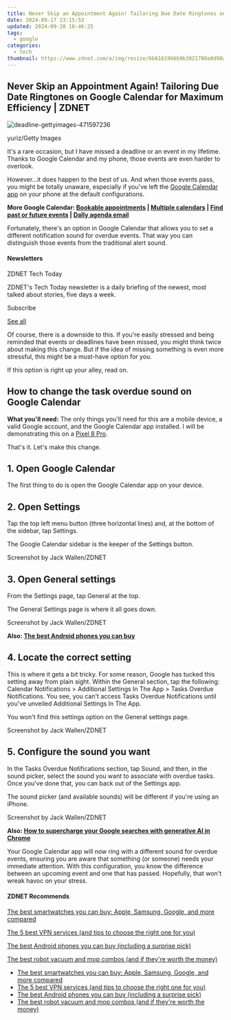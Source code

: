 ```yaml
---
title: Never Skip an Appointment Again! Tailoring Due Date Ringtones on Google Calendar for Maximum Efficiency | ZDNET
date: 2024-09-17 23:15:53
updated: 2024-09-20 10:46:25
tags:
  - google
categories:
  - tech
thumbnail: https://www.zdnet.com/a/img/resize/6b6161966b9b3821780a0d98aa20eff706f28a71/2023/11/09/d770d315-d674-4d98-8bf5-1a83609f16b5/deadline-gettyimages-471597236.jpg?width=278&height=156&fit=crop&auto=webp
---
```


## Never Skip an Appointment Again! Tailoring Due Date Ringtones on Google Calendar for Maximum Efficiency | ZDNET

![deadline-gettyimages-471597236](https://www.zdnet.com/a/img/resize/8b497deca5ef120f10c060e83260dd64642450a6/2023/11/09/d770d315-d674-4d98-8bf5-1a83609f16b5/deadline-gettyimages-471597236.jpg?auto=webp&width=1280)

yuriz/Getty Images

It's a rare occasion, but I have missed a deadline or an event in my lifetime. Thanks to Google Calendar and my phone, those events are even harder to overlook.

However…it does happen to the best of us. And when those events pass, you might be totally unaware, especially if you've left the [Google Calendar app](https://www.zdnet.com/home-and-office/work-life/how-to-get-notifications-from-google-calendar-so-you-never-miss-a-meeting-or-event/) on your phone at the default configurations.

**More Google Calendar: [Bookable appointments](https://www.zdnet.com/home-and-office/work-life/google-calendar-just-added-bookable-appointment-scheduling-and-its-pretty-sweet/) | [Multiple calendars](https://www.zdnet.com/home-and-office/work-life/how-to-create-multiple-google-calendars/) | [Find past or future events](https://www.zdnet.com/home-and-office/work-life/how-to-easily-search-google-calendar-to-locate-past-or-future-events/) | [DaIly agenda email](https://www.zdnet.com/home-and-office/work-life/how-to-receive-a-daily-agenda-email-for-your-primary-google-calendar/)**

Fortunately, there's an option in Google Calendar that allows you to set a different notification sound for overdue events. That way you can distinguish those events from the traditional alert sound.

#### Newsletters

ZDNET Tech Today

ZDNET's Tech Today newsletter is a daily briefing of the newest, most talked about stories, five days a week.

 Subscribe

[See all](https://www.zdnet.com/newsletters/)

Of course, there is a downside to this. If you're easily stressed and being reminded that events or deadlines have been missed, you might think twice about making this change. But if the idea of missing something is even more stressful, this might be a must-have option for you.

If this option is right up your alley, read on.

## How to change the task overdue sound on Google Calendar 

**What you'll need:** The only things you'll need for this are a mobile device, a valid Google account, and the Google Calendar app installed. I will be demonstrating this on a [Pixel 8 Pro](https://www.zdnet.com/article/google-pixel-8-pro-review/).

That's it. Let's make this change.

## 1\. Open Google Calendar

The first thing to do is open the Google Calendar app on your device.

## 2\. Open Settings

Tap the top left menu button (three horizontal lines) and, at the bottom of the sidebar, tap Settings.

The Google Calendar sidebar is the keeper of the Settings button.

Screenshot by Jack Wallen/ZDNET

## 3\. Open General settings

From the Settings page, tap General at the top.

The General Settings page is where it all goes down.

Screenshot by Jack Wallen/ZDNET

**Also: [The best Android phones you can buy](https://www.zdnet.com/article/best-android-phone/)**

## 4\. Locate the correct setting

This is where it gets a bit tricky. For some reason, Google has tucked this setting away from plain sight. Within the General section, tap the following: Calendar Notifications > Additional Settings In The App > Tasks Overdue Notifications. You see, you can't access Tasks Overdue Notifications until you've unveiled Additional Settings In The App. 

You won't find this settings option on the General settings page.

Screenshot by Jack Wallen/ZDNET

## 5\. Configure the sound you want

In the Tasks Overdue Notifications section, tap Sound, and then, in the sound picker, select the sound you want to associate with overdue tasks. Once you've done that, you can back out of the Settings app.

The sound picker (and available sounds) will be different if you're using an iPhone.

Screenshot by Jack Wallen/ZDNET

**Also: [How to supercharge your Google searches with generative AI in Chrome](https://www.zdnet.com/article/how-to-supercharge-your-google-searches-with-generative-ai-in-chrome/)**

Your Google Calendar app will now ring with a different sound for overdue events, ensuring you are aware that something (or someone) needs your immediate attention. With this configuration, you know the difference between an upcoming event and one that has passed. Hopefully, that won't wreak havoc on your stress.

#### **ZDNET** Recommends

[The best smartwatches you can buy: Apple, Samsung, Google, and more compared](https://www.zdnet.com/article/best-smartwatch/ "The best smartwatches you can buy: Apple, Samsung, Google, and more compared")

[The 5 best VPN services (and tips to choose the right one for you)](https://www.zdnet.com/article/best-vpn/ "The 5 best VPN services (and tips to choose the right one for you)")

[The best Android phones you can buy (including a surprise pick)](https://www.zdnet.com/article/best-android-phone/ "The best Android phones you can buy (including a surprise pick)")

[The best robot vacuum and mop combos (and if they're worth the money)](https://www.zdnet.com/article/best-robot-vacuum-mop/ "The best robot vacuum and mop combos (and if they're worth the money)")

* [The best smartwatches you can buy: Apple, Samsung, Google, and more compared](https://www.zdnet.com/article/best-smartwatch/ "The best smartwatches you can buy: Apple, Samsung, Google, and more compared")
* [The 5 best VPN services (and tips to choose the right one for you)](https://www.zdnet.com/article/best-vpn/ "The 5 best VPN services (and tips to choose the right one for you)")
* [The best Android phones you can buy (including a surprise pick)](https://www.zdnet.com/article/best-android-phone/ "The best Android phones you can buy (including a surprise pick)")
* [The best robot vacuum and mop combos (and if they're worth the money)](https://www.zdnet.com/article/best-robot-vacuum-mop/ "The best robot vacuum and mop combos (and if they're worth the money)")

<ins class="adsbygoogle"
     style="display:block"
     data-ad-format="autorelaxed"
     data-ad-client="ca-pub-7571918770474297"
     data-ad-slot="1223367746"></ins>



<ins class="adsbygoogle"
     style="display:block"
     data-ad-client="ca-pub-7571918770474297"
     data-ad-slot="8358498916"
     data-ad-format="auto"
     data-full-width-responsive="true"></ins>
